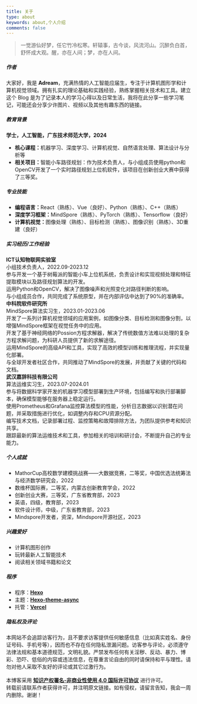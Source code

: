 ```yaml
---
title: 关于
type: about
keywords: about,个人介绍
comments: false
---
```


<div class="row trm-scroll-animation trm-active-el" style="margin-bottom: var(--card-bottom-card);">
    <div class="col-lg-12">
        <blockquote>一觉游仙好梦，任它竹冷松寒。轩辕事，古今谈，风流河山。沉醉负白首，舒怀成大观。醒，亦在人间；梦，亦在人间。</blockquote>
    </div>
</div>

<div class="row trm-scroll-animation" >
    <div class="col-lg-12">
        <h5 class="trm-title-with-divider">作者 <span data-number="01"></span></h5>
        <div class="trm-card trm-active-el">
            大家好，我是 
            <strong>Adream</strong>，充满热情的人工智能应届生，专注于计算机图形学和计算机视觉领域。拥有扎实的理论基础和实践经验，熟练掌握相关技术和工具。建立这个 Blog 是为了记录本人的学习心得以及日常生活，我将在此分享一些学习笔记，可能还会分享少许图片、视频以及其他有趣东西的链接。
        </div>
    </div>
</div>

<div class="row trm-scroll-animation" >
    <div class="col-lg-12">
        <h5 class="trm-title-with-divider">教育背景 <span data-number="02"></span></h5>
        <div class="trm-card trm-active-el">
            <strong>学士，人工智能，广东技术师范大学，2024</strong>
            <ul class="trm-list">
                <li><strong>核心课程：</strong>机器学习、深度学习、计算机视觉、自然语言处理、算法设计与分析等</li>
                <li><strong>相关项目：</strong>智能小车路径规划：作为技术负责人，与小组成员使用python和OpenCV开发了一个实时路径规划上位机软件，该项目在创新创业大赛中获得了三等奖。</li>
            </ul>
        </div>
    </div>
</div>

<div class="row trm-scroll-animation" >
    <div class="col-lg-12">
        <h5 class="trm-title-with-divider">专业技能<span data-number="03"></span></h5>
        <div class="trm-card trm-active-el">
            <ul class="trm-list">
                <li><strong>编程语言：</strong>React（熟练）、Vue（良好）、Python（熟练）、C++（熟练）</li>
                <li><strong>深度学习框架：</strong>MindSpore（熟练）、PyTorch（熟练）、Tensorflow（良好）</li>
                <li><strong>计算机视觉：</strong>图像处理（熟练）、目标检测（熟练）、图像识别（熟练）、3D重建（良好）</li>
            </ul>
        </div>
    </div>
</div>

<div class="row trm-scroll-animation" >
    <div class="col-lg-12">
        <h5 class="trm-title-with-divider">实习经历/工作经验<span data-number="04"></span></h5>
        <div class="trm-card trm-active-el">
            <strong>ICT认知物联网实验室</strong><br/>
            小组技术负责人，2022.09-2023.12<br/>
            参与开发一个基于树莓派的智能小车上位机系统，负责设计和实现视频处理和特征提取模块以及路径规划算法的开发。<br/>
            运用Python和OpenCV，解决了图像噪声和光照变化对路径判断的影响。<br/>
            与小组成员合作，共同完成了系统原型，并在内部评估中达到了90%的准确率。<br/>
        </div>
        <div class="trm-card trm-active-el">
            <strong>中科院软件研究所</strong><br/>
            MindSpore算法实习生，2023.01-2023.06<br/>
            开发了一系列计算机视觉领域的应用案例，如图像分类、目标检测和图像分割，以增强MindSpore框架在视觉任务中的应用。<br/>
            开发了基于神经网络的Possion方程求解器，解决了传统数值方法难以处理的复杂方程求解问题，为科研人员提供了新的求解途径。<br/>
            运用MindSpore的高级API和工具，实现了高效的模型训练和推理流程，并实现量化部署。<br/>
            与全球开发者社区合作，共同推动了MindSpore的发展，并贡献了关键的代码和文档。<br/>
        </div>
        <div class="trm-card trm-active-el">
            <strong>武汉嘉辞科技有限公司</strong><br/>
            算法运维实习生，2023.07-2024.01<br/>
            参与将数据科学家开发的机器学习模型部署到生产环境，包括编写和执行部署脚本，确保模型能够在服务器上稳定运行。<br/>
            使用Prometheus和Grafana监控算法模型的性能，分析日志数据以识别潜在问题，并采取措施进行优化，如调整内存和CPU资源分配。<br/>
            编写技术文档，记录部署过程、监控策略和故障排除方法，为团队提供参考和知识共享。<br/>
            跟踪最新的算法运维技术和工具，参加相关的培训和研讨会，不断提升自己的专业能力。<br/>
        </div>
    </div>
</div>

<!-- <div class="row trm-scroll-animation" >
    <div class="col-lg-12">
        <h5 class="trm-title-with-divider">项目经验 <span data-number="05"></span></h5>
        <div class="trm-card trm-active-el">
            大家好，我是 <strong>Adream</strong>，很高兴您能在浩瀚如烟的互联网世界里发现这个博客，更感谢您能够饶有兴致地浏览这个页面。建立这个 Blog 是出于兴趣爱好，我将在此分会分享一些学习笔记，可能还会分享少许图片、视频以及其他有趣东西的链接。
        </div>
    </div>
</div> -->

<div class="row trm-scroll-animation">
    <div class="col-lg-12">
        <h5 class="trm-title-with-divider">个人成就 <span data-number="05"></span></h5>
        <div class="trm-card trm-active-el">
            <ul class="trm-list">
                <li>MathorCup高校数学建模挑战赛——大数据竞赛，二等奖，中国优选法统筹法与经济数学研究会，2022</li>
                <li>数维杯国际赛，二等奖，内蒙古创新教育学会，2022</li>
                <li>创新创业大赛，三等奖，广东省教育部，2023</li>
                <li>英语，四级，教育部，2023</li>
                <li>软件设计师，中级，广东省教育部，2023</li>
                <li>Mindspore开发者，资深，Mindspore开源社区，2023</li>
            </ul>
        </div>
    </div>
</div>

<div class="row trm-scroll-animation">
    <div class="col-lg-12">
        <h5 class="trm-title-with-divider">兴趣爱好 <span data-number="06"></span></h5>
        <div class="trm-card trm-active-el">
            <ul class="trm-list">
                <li>计算机图形创作</li>
                <li>玩转最新人工智能技术</li>
                <li>阅读相关领域书籍和论文</li>
            </ul>
        </div>
    </div>
</div>

<div class="row trm-scroll-animation">
    <div class="col-lg-12">
        <h5 class="trm-title-with-divider">程序 <span data-number="07"></span></h5>
        <div class="trm-card trm-active-el">
            <ul class="trm-list">
                <li>程序：<a href="https://hexo.io" style="font-weight:700" target="_blank" rel="nofollow">Hexo</a></li>
                <li>主题：<a href="https://github.com/MaLuns/hexo-theme-async" style="font-weight:700" target="_blank" rel="nofollow">Hexo-theme-async</a></li>
                <li>托管：<a href="https://vercel.com" style="font-weight:700" target="_blank" rel="nofollow">Vercel</a></li>
            </ul>
        </div>
    </div>
</div>

<div class="row trm-scroll-animation">
    <div class="col-lg-12">
        <h5 class="trm-title-with-divider">隐私权及评论 <span data-number="08"></span></h5>
        <div class="trm-card trm-active-el">
            本网站不会追踪访客行为，且不要求访客提供任何敏感信息（比如真实姓名、身份证号码、手机号等），因而也不存在任何隐私泄漏问题。访客参与评论，必须遵守法律法规和基本道德规范，文明礼貌。严禁发布任何有关淫秽、反动、暴力、博彩、恐吓、低俗的内容或违法信息，在尊重言论自由的同时请保持和平与理性。请勿对他人采取不友好的评论或其它过激行为。
            <br><br>
            本博客采用 <strong><a target="_blank" rel="noopener" href="https://creativecommons.org/licenses/by-nc-sa/4.0/deed.zh">知识产权署名-非商业性使用 4.0 国际许可协议</a></strong> 进行许可。
            <br>转载前请联系作者获得许可，并注明原文链接。如有侵权，请留言告知，我会一周内删除。谢谢！
        </div>
    </div>
</div>
